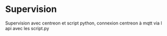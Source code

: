 # Supervision
Supervision avec centreon et script python, connexion centreon à mqtt via l api avec les script.py
